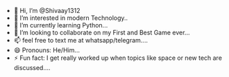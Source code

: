 - 👋 Hi, I’m @Shivaay1312
- 👀 I’m interested in modern Technology..
- 🌱 I’m currently learning Python...
- 💞️ I’m looking to collaborate on my First and Best Game ever...
- 📫 feel free to text me at whatsapp/telegram....
- 😄 Pronouns: He/Him...
- ⚡ Fun fact: I get really worked up when topics like space or new tech are discussed....

<!---
Shivaay1312/Shivaay1312 is a ✨ special ✨ repository because its `README.md` (this file) appears on your GitHub profile.
You can click the Preview link to take a look at your changes.
--->
